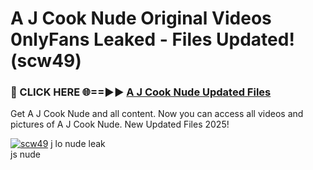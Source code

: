 # A J Cook Nude Original Videos 0nlyFans Leaked - Files Updated! (scw49)

<h3>🔴 CLICK HERE 🌐==►► <a href="https://tinyurl.com/yc6ubb5a" rel="nofollow">A J Cook Nude Updated Files</a></h3>

Get A J Cook Nude and all content. Now you can access all videos and pictures of A J Cook Nude. New Updated Files 2025!

[![scw49](https://i.imgur.com/7eu0CRL.gif)](https://tinyurl.com/yc6ubb5a)
j lo nude leak<br>
js nude